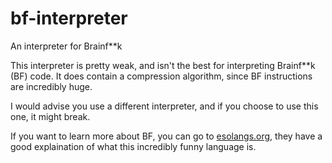 # bf-interpreter
An interpreter for Brainf**k

This interpreter is pretty weak, and isn't the best for interpreting Brainf**k (BF) code.
It does contain a compression algorithm, since BF instructions are incredibly huge.

I would advise you use a different interpreter, and if you choose to use this one, it might break.

If you want to learn more about BF, you can go to [esolangs.org](https://esolangs.org/wiki/Brainfuck), they have a good explaination of what this incredibly funny language is.
